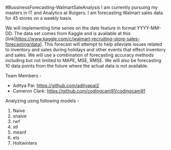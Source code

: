 #BussinessForecasting-WalmartSaleAnalysis
I am currently pursuing my masters in IT and Analytics at Rutgers. I am forecasting Walmart sales data for 45 stores on a weekly basis. 

We will implementing time series on the date feature in format YYYY-MM-DD. The data set comes from Kaggle and is available at this [link|https://www.kaggle.com/c/walmart-recruiting-store-sales-forecasting/data]. This forecast will attempt to help alleviate issues related to inventory and sales during holidays and other events that effect inventory and sales. We will use a combination of forecasting accuracy methods including but not limited to MAPE, MSE, RMSE.
We will also be forecasting 10 data points from the future where the actual data is not available. 

Team Members -
  - Aditya Pai: https://github.com/adityapai2 
  - Cameron Clark: https://github.com/codingcam91/codingcam91


Analyzing using following models -
  1. Naive
  2. snaive
  3. rwf
  4. stl
  5. meanf
  6. ets
  7. Holtwinters
  
